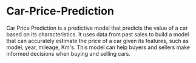 # Car-Price-Prediction
 Car Price Prediction is a predictive model that predicts the value of a car based on its characteristics. It uses data from past sales to build a model that can accurately estimate the price of a car given its features, such as model, year, mileage, Km's. This model can help buyers and sellers make informed decisions when buying and selling cars.
